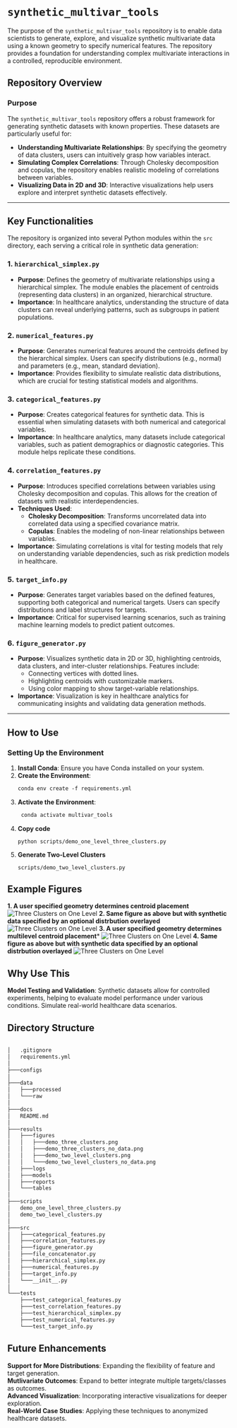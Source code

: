 # `synthetic_multivar_tools`

The purpose of the `synthetic_multivar_tools` repository is to enable  data scientists to generate, explore, and visualize synthetic multivariate data using a known geometry to specify numerical features. The repository provides a foundation for understanding complex multivariate interactions in a controlled, reproducible environment.

## Repository Overview

### Purpose
The `synthetic_multivar_tools` repository offers a robust framework for generating synthetic datasets with known properties. These datasets are particularly useful for:
- **Understanding Multivariate Relationships**: By specifying the geometry of data clusters, users can intuitively grasp how variables interact.
- **Simulating Complex Correlations**: Through Cholesky decomposition and copulas, the repository enables realistic modeling of correlations between variables.
- **Visualizing Data in 2D and 3D**: Interactive visualizations help users explore and interpret synthetic datasets effectively.

---

## Key Functionalities

The repository is organized into several Python modules within the `src` directory, each serving a critical role in synthetic data generation:

### 1. **`hierarchical_simplex.py`**
   - **Purpose**: Defines the geometry of multivariate relationships using a hierarchical simplex. The module enables the placement of centroids (representing data clusters) in an organized, hierarchical structure.
   - **Importance**: In healthcare analytics, understanding the structure of data clusters can reveal underlying patterns, such as subgroups in patient populations.

### 2. **`numerical_features.py`**
   - **Purpose**: Generates numerical features around the centroids defined by the hierarchical simplex. Users can specify distributions (e.g., normal) and parameters (e.g., mean, standard deviation).
   - **Importance**: Provides flexibility to simulate realistic data distributions, which are crucial for testing statistical models and algorithms.

### 3. **`categorical_features.py`**
   - **Purpose**: Creates categorical features for synthetic data. This is essential when simulating datasets with both numerical and categorical variables.
   - **Importance**: In healthcare analytics, many datasets include categorical variables, such as patient demographics or diagnostic categories. This module helps replicate these conditions.

### 4. **`correlation_features.py`**
   - **Purpose**: Introduces specified correlations between variables using Cholesky decomposition and copulas. This allows for the creation of datasets with realistic interdependencies.
   - **Techniques Used**:
     - **Cholesky Decomposition**: Transforms uncorrelated data into correlated data using a specified covariance matrix.
     - **Copulas**: Enables the modeling of non-linear relationships between variables.
   - **Importance**: Simulating correlations is vital for testing models that rely on understanding variable dependencies, such as risk prediction models in healthcare.

### 5. **`target_info.py`**
   - **Purpose**: Generates target variables based on the defined features, supporting both categorical and numerical targets. Users can specify distributions and label structures for targets.
   - **Importance**: Critical for supervised learning scenarios, such as training machine learning models to predict patient outcomes.

### 6. **`figure_generator.py`**
   - **Purpose**: Visualizes synthetic data in 2D or 3D, highlighting centroids, data clusters, and inter-cluster relationships. Features include:
     - Connecting vertices with dotted lines.
     - Highlighting centroids with customizable markers.
     - Using color mapping to show target-variable relationships.
   - **Importance**: Visualization is key in healthcare analytics for communicating insights and validating data generation methods.

---

## How to Use

### Setting Up the Environment
1. **Install Conda**: Ensure you have Conda installed on your system.
2. **Create the Environment**:
   ```markdown
   conda env create -f requirements.yml
3. **Activate the Environment**:
   ```markdown
    conda activate multivar_tools
4. **Copy code**
    ```  
    python scripts/demo_one_level_three_clusters.py
    ```
5. **Generate Two-Level Clusters**
    ```
    scripts/demo_two_level_clusters.py

## Example Figures
**1. A user specified geometry determines centroid placement**
![Three Clusters on One Level](results/figures/demo_two_level_clusters_no_data.png)
**2. Same figure as above but with synthetic data specified by an optional distrbution overlayed**
![Three Clusters on One Level](results/figures/demo_two_level_clusters.png)
**3. A user specified geometry determines multilevel centroid placement***
![Three Clusters on One Level](results/figures/demo_two_level_clusters_no_data.png)
**4. Same figure as above but with synthetic data specified by an optional distrbution overlayed**
![Three Clusters on One Level](results/figures/demo_two_level_clusters.png)

## Why Use This
**Model Testing and Validation**: Synthetic datasets allow for controlled experiments, helping to evaluate model performance under various conditions. Simulate real-world healthcare data scenarios.

## Directory Structure
```markdown

│   .gitignore
│   requirements.yml
│
├───configs
│
├───data
│   ├───processed
│   └───raw
│
├───docs
│   README.md
│
├───results
│   ├───figures
│   │   ├───demo_three_clusters.png
│   │   ├───demo_three_clusters_no_data.png
│   │   ├───demo_two_level_clusters.png
│   │   └───demo_two_level_clusters_no_data.png
│   ├───logs
│   ├───models
│   ├───reports
│   └───tables
│
├───scripts
│   demo_one_level_three_clusters.py
│   demo_two_level_clusters.py
│
├───src
│   ├───categorical_features.py
│   ├───correlation_features.py
│   ├───figure_generator.py
│   ├───file_concatenator.py
│   ├───hierarchical_simplex.py
│   ├───numerical_features.py
│   ├───target_info.py
│   └───__init__.py
│
└───tests
    ├───test_categorical_features.py
    ├───test_correlation_features.py
    ├───test_hierarchical_simplex.py
    ├───test_numerical_features.py
    └───test_target_info.py
```
## Future Enhancements
**Support for More Distributions**: Expanding the flexibility of feature and target generation.  
**Mutlivariate Outcomes**: Expand to better integrate multiple targets/classes as outcomes.  
**Advanced Visualization**: Incorporating interactive visualizations for deeper exploration.  
**Real-World Case Studies**: Applying these techniques to anonymized healthcare datasets.

